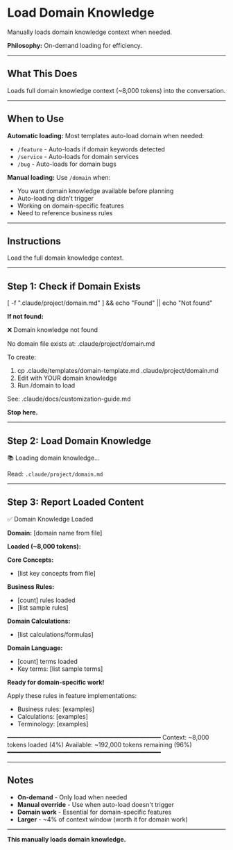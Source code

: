# Load Domain Knowledge

Manually loads domain knowledge context when needed.

**Philosophy:** On-demand loading for efficiency.

---

## What This Does

Loads full domain knowledge context (~8,000 tokens) into the conversation.

---

## When to Use

**Automatic loading:**
Most templates auto-load domain when needed:
- `/feature` - Auto-loads if domain keywords detected
- `/service` - Auto-loads for domain services
- `/bug` - Auto-loads for domain bugs

**Manual loading:**
Use `/domain` when:
- You want domain knowledge available before planning
- Auto-loading didn't trigger
- Working on domain-specific features
- Need to reference business rules

---

## Instructions

Load the full domain knowledge context.

---

## Step 1: Check if Domain Exists

[ -f ".claude/project/domain.md" ] && echo "Found" || echo "Not found"

**If not found:**

❌ Domain knowledge not found

No domain file exists at: .claude/project/domain.md

To create:
1. cp .claude/templates/domain-template.md .claude/project/domain.md
2. Edit with YOUR domain knowledge
3. Run /domain to load

See: .claude/docs/customization-guide.md

**Stop here.**

---

## Step 2: Load Domain Knowledge

📚 Loading domain knowledge...

Read: `.claude/project/domain.md`

---

## Step 3: Report Loaded Content

✅ Domain Knowledge Loaded

**Domain:** [domain name from file]

**Loaded (~8,000 tokens):**

**Core Concepts:**
- [list key concepts from file]

**Business Rules:**
- [count] rules loaded
- [list sample rules]

**Domain Calculations:**
- [list calculations/formulas]

**Domain Language:**
- [count] terms loaded
- Key terms: [list sample terms]

**Ready for domain-specific work!**

Apply these rules in feature implementations:
- Business rules: [examples]
- Calculations: [examples]
- Terminology: [examples]

━━━━━━━━━━━━━━━━━━━━━━━━━━━━━━━━━━━━━━━━━━
Context: ~8,000 tokens loaded (4%)
Available: ~192,000 tokens remaining (96%)
━━━━━━━━━━━━━━━━━━━━━━━━━━━━━━━━━━━━━━━━━━

---

## Notes

- **On-demand** - Only load when needed
- **Manual override** - Use when auto-load doesn't trigger
- **Domain work** - Essential for domain-specific features
- **Larger** - ~4% of context window (worth it for domain work)

---

**This manually loads domain knowledge.**
